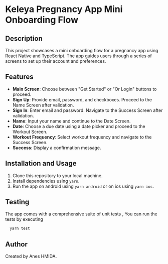 # Keleya Pregnancy App Mini Onboarding Flow


## Description

This project showcases a mini onboarding flow for a pregnancy app using React Native and TypeScript. The app guides users through a series of screens to set up their account and preferences.

## Features

- **Main Screen**: Choose between "Get Started" or "Or Login" buttons to proceed.
- **Sign Up**: Provide email, password, and checkboxes. Proceed to the Name Screen after validation.
- **Sign In**: Enter email and password. Navigate to the Success Screen after validation.
- **Name**: Input your name and continue to the Date Screen.
- **Date**: Choose a due date using a date picker and proceed to the Workout Screen.
- **Workout Frequency**: Select workout frequency and navigate to the Success Screen.
- **Success**: Display a confirmation message.

## Installation and Usage

1. Clone this repository to your local machine.
2. Install dependencies using `yarn`.
3. Run the app on android using `yarn android` or on ios using `yarn ios`.

## Testing

The app comes with a comprehensive suite of unit tests , You can run the tests by executing 

```bash
  yarn test
```
## Author

Created by Anes HMIDA.

